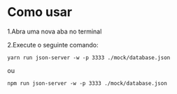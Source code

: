 # Como usar

1.Abra uma nova aba no terminal 

2.Execute o seguinte comando:
```
yarn run json-server -w -p 3333 ./mock/database.json
```
ou
```
npm run json-server -w -p 3333 ./mock/database.json
```



